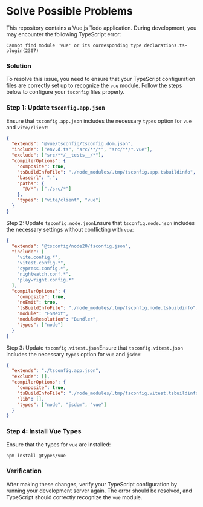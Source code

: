 # Solve Possible Problems
This repository contains a Vue.js Todo application. During development, you may encounter the following TypeScript error:

`Cannot find module 'vue' or its corresponding type declarations.ts-plugin(2307)`

### Solution

To resolve this issue, you need to ensure that your TypeScript configuration files are correctly set up to recognize the `vue` module. Follow the steps below to configure your `tsconfig` files properly.

### Step 1: Update `tsconfig.app.json`

Ensure that `tsconfig.app.json` includes the necessary `types` option for `vue` and `vite/client`:

```json
{
  "extends": "@vue/tsconfig/tsconfig.dom.json",
  "include": ["env.d.ts", "src/**/*", "src/**/*.vue"],
  "exclude": ["src/**/__tests__/*"],
  "compilerOptions": {
    "composite": true,
    "tsBuildInfoFile": "./node_modules/.tmp/tsconfig.app.tsbuildinfo",
    "baseUrl": ".",
    "paths": {
      "@/*": ["./src/*"]
    },
    "types": ["vite/client", "vue"]
  }
}
```

Step 2: Update `tsconfig.node.json`Ensure that `tsconfig.node.json` includes the necessary settings without conflicting with `vue`:

```json
{
  "extends": "@tsconfig/node20/tsconfig.json",
  "include": [
    "vite.config.*",
    "vitest.config.*",
    "cypress.config.*",
    "nightwatch.conf.*",
    "playwright.config.*"
  ],
  "compilerOptions": {
    "composite": true,
    "noEmit": true,
    "tsBuildInfoFile": "./node_modules/.tmp/tsconfig.node.tsbuildinfo",
    "module": "ESNext",
    "moduleResolution": "Bundler",
    "types": ["node"]
  }
}
```

Step 3: Update `tsconfig.vitest.json`Ensure that `tsconfig.vitest.json` includes the necessary `types` option for `vue` and `jsdom`:

```json
{
  "extends": "./tsconfig.app.json",
  "exclude": [],
  "compilerOptions": {
    "composite": true,
    "tsBuildInfoFile": "./node_modules/.tmp/tsconfig.vitest.tsbuildinfo",
    "lib": [],
    "types": ["node", "jsdom", "vue"]
  }
}
```

### Step 4: Install Vue Types 
Ensure that the types for `vue` are installed:

```sh
npm install @types/vue
```

### Verification 
After making these changes, verify your TypeScript configuration by running your development server again. The error should be resolved, and TypeScript should correctly recognize the `vue` module.


